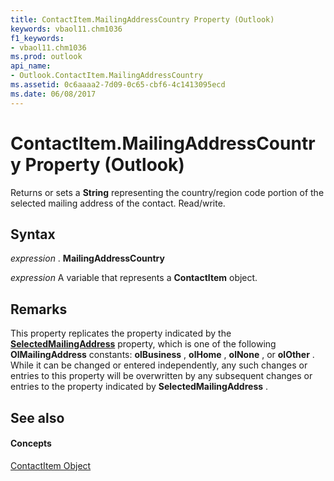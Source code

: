 ```yaml
---
title: ContactItem.MailingAddressCountry Property (Outlook)
keywords: vbaol11.chm1036
f1_keywords:
- vbaol11.chm1036
ms.prod: outlook
api_name:
- Outlook.ContactItem.MailingAddressCountry
ms.assetid: 0c6aaaa2-7d09-0c65-cbf6-4c1413095ecd
ms.date: 06/08/2017
---
```



# ContactItem.MailingAddressCountry Property (Outlook)

Returns or sets a  **String** representing the country/region code portion of the selected mailing address of the contact. Read/write.


## Syntax

 _expression_ . **MailingAddressCountry**

 _expression_ A variable that represents a **ContactItem** object.


## Remarks

This property replicates the property indicated by the  **[SelectedMailingAddress](Outlook.ContactItem.SelectedMailingAddress.md)** property, which is one of the following **OlMailingAddress** constants: **olBusiness** , **olHome** , **olNone** , or **olOther** . While it can be changed or entered independently, any such changes or entries to this property will be overwritten by any subsequent changes or entries to the property indicated by **SelectedMailingAddress** .


## See also


#### Concepts


[ContactItem Object](Outlook.ContactItem.md)

